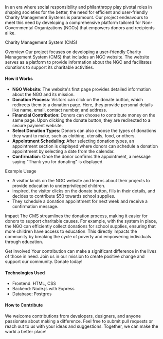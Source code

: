In an era where social responsibility and philanthropy play pivotal roles in shaping societies for the better, the need for efficient and user-friendly Charity Management Systems is paramount. Our project endeavours to meet this need by developing a comprehensive platform tailored for Non-Governmental Organizations (NGOs) that empowers donors and recipients alike.

 Charity Management System (CMS)

 Overview
Our project focuses on developing a user-friendly Charity Management System (CMS) that includes an NGO website. The website serves as a platform to provide information about the NGO and facilitates donations to support its charitable activities. 

#### How it Works
- **NGO Website**: The website's first page provides detailed information about the NGO and its mission.
- **Donation Process**: Visitors can click on the donate button, which redirects them to a donation page. Here, they provide personal details like name, email, contact number, and address.
- **Financial Contribution**: Donors can choose to contribute money on the same page. Upon clicking the donate button, they are redirected to a secure payment website.
- **Select Donation Types**: Donors can also choose the types of donations they want to make, such as clothing, utensils, food, or others.
- **Appointment Scheduling**: After selecting donation types, an appointment section is displayed where donors can schedule a donation appointment by selecting a date from the calendar.
- **Confirmation**: Once the donor confirms the appointment, a message saying "Thank you for donating" is displayed.

 Example Usage
- A visitor lands on the NGO website and learns about their projects to provide education to underprivileged children.
- Inspired, the visitor clicks on the donate button, fills in their details, and decides to contribute $50 towards school supplies.
- They schedule a donation appointment for next week and receive a confirmation message.

 Impact
The CMS streamlines the donation process, making it easier for donors to support charitable causes. For example, with the system in place, the NGO can efficiently collect donations for school supplies, ensuring that more children have access to education. This directly impacts the community by breaking the cycle of poverty and empowering individuals through education.

 Get Involved
Your contribution can make a significant difference in the lives of those in need. Join us in our mission to create positive change and support our community. Donate today!

#### Technologies Used
- Frontend: HTML, CSS
- Backend: Node.js with Express
- Database: Postgres

#### How to Contribute
We welcome contributions from developers, designers, and anyone passionate about making a difference. Feel free to submit pull requests or reach out to us with your ideas and suggestions. Together, we can make the world a better place!
